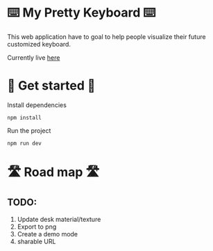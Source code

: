 # ⌨️ My Pretty Keyboard ⌨️

This web application have to goal to help people visualize their future customized keyboard.

Currently live [here](https://my-pretty-keyboard.vercel.app/)

# 🚀 Get started 🚀

Install dependencies

```
npm install
```

Run the project

```
npm run dev
```

# 🛣️ Road map 🛣️

## TODO:

1. Update desk material/texture
2. Export to png
3. Create a demo mode
4. sharable URL
